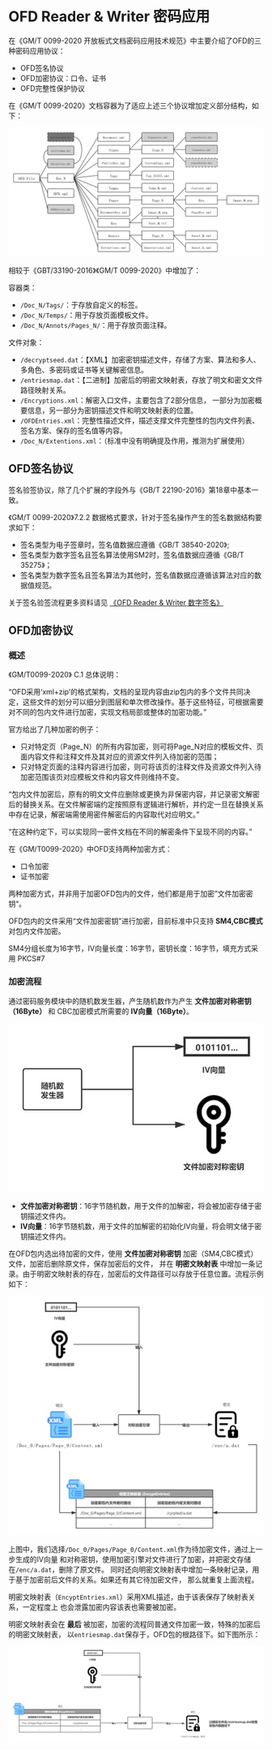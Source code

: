 # OFD Reader & Writer 密码应用

在《GM/T 0099-2020 开放板式文档密码应用技术规范》中主要介绍了OFD的三种密码应用协议：

- OFD签名协议
- OFD加密协议：口令、证书
- OFD完整性保护协议

在《GM/T 0099-2020》文档容器为了适应上述三个协议增加定义部分结构，如下：

![OFD文件层次组织结构](./doc/img/OFD文件层次组织结构.png)

相较于《GBT/33190-2016》《GM/T 0099-2020》中增加了：

容器类：

- `/Doc_N/Tags/`：于存放自定义的标签。
- `/Doc_N/Temps/`：用于存放页面模板文件。
- `/Doc_N/Annots/Pages_N/`：用于存放页面注释。

文件对象：

- `/decryptseed.dat`：【XML】加密密钥描述文件，存储了方案、算法和多人、多角色、多密码或证书等关键解密信息。
- `/entriesmap.dat`：【二进制】加密后的明密文映射表，存放了明文和密文文件路径映射关系。
- `/Encryptions.xml`：解密入口文件，主要包含了2部分信息， 一部分为加密概要信息，另一部分为密钥描述文件和明文映射表的位置。
- `/OFDEntries.xml`：完整性描述文件，描述支撑文件完整性的包内文件列表、签名方案、保存的签名值等内容。
- `/Doc_N/Extentions.xml`：（标准中没有明确提及作用，推测为扩展使用）

## OFD签名协议

签名验签协议，除了几个扩展的字段外与《GB/T 22190-2016》第18章中基本一致。

《GM/T 0099-2020》7.2.2 数据格式要求，针对于签名操作产生的签名数据结构要求如下：

- 签名类型为电子签章时，签名值数据应遵循《GB/T 38540-2020》;
- 签名类型为数字签名且签名算法使用SM2时，签名值数据应遵循《GB/T 35275》；
- 签名类型为数字签名且签名算法为其他时，签名值数据应遵循该算法对应的数据值规范。

关于签名验签流程更多资料请见 [《OFD Reader & Writer 数字签名》](../ofdrw-sign/README.md)

## OFD加密协议

### 概述

《GM/T0099-2020》 C.1 总体说明：

“OFD采用‘xml+zip’的格式架构，文档的呈现内容由zip包内的多个文件共同决定，这些文件的划分可以细分到图层和单次修改操作。基于这些特征，可根据需要对不同的包内文件进行加密，实现文档局部或整体的加密功能。”

官方给出了几种加密的例子：

- 只对特定页（Page_N）的所有内容加密，则可将Page_N对应的模板文件、页面内容文件和注释文件及其对应的资源文件列入待加密的范围；
- 只对特定页面的注释内容进行加密，则可将该页的注释文件及资源文件列入待加密范围该页对应模板文件和内容文件则维持不变。

“包内文件加密后，原有的明文文件应删除或更换为非保密内容，并记录密文解密后的替换关系。在文件解密端约定按照原有逻辑进行解析，并约定一旦在替换关系中存在记录，解密端需使用密件解密后的内容取代对应明文。”

“在这种约定下，可以实现同一密件文档在不同的解密条件下呈现不同的内容。”


在《GM/T0099-2020》中OFD支持两种加密方式：

- 口令加密
- 证书加密

两种加密方式，并非用于加密OFD包内的文件，他们都是用于加密”文件加密密钥“。

OFD包内的文件采用“文件加密密钥”进行加密，目前标准中只支持 **SM4,CBC模式** 对包内文件加密。

SM4分组长度为16字节，IV向量长度：16字节，密钥长度：16字节，填充方式采用 PKCS#7

### 加密流程

通过密码服务模块中的随机数发生器，产生随机数作为产生 **文件加密对称密钥（16Byte）** 和 CBC加密模式所需要的 **IV向量（16Byte）**。

![产生文件加密密钥](./doc/img/产生文件加密密钥.png)

- **文件加密对称密钥**：16字节随机数，用于文件的加解密，将会被加密存储于密钥描述文件内。
- **IV向量**：16字节随机数，用于文件的加解密的初始化IV向量，将会明文储于密钥描述文件内。


在OFD包内选出待加密的文件，使用 **文件加密对称密钥** 加密（SM4,CBC模式）文件，加密后删除原文件，保存加密后的文件，
并在 **明密文映射表** 中增加一条记录。由于明密文映射表的存在，加密后的文件路径可以存放于任意位置。流程示例如下：

![包内文件加密流程](./doc/img/包内文件加密流程.png)

上图中，我们选择`/Doc_0/Pages/Page_0/Content.xml`作为待加密文件，通过上一步生成的IV向量
和对称密钥，使用加密引擎对文件进行了加密，并把密文存储在`/enc/a.dat`，删除了原文件。
同时还向明密文映射表中增加一条映射记录，用于基于加密前后文件的关系。如果还有其它待加密文件，
那么就重复上面流程。

明密文映射表（`EncyptEntries.xml`）采用XML描述，由于该表保存了映射表关系，一定程度上
也会泄露加密内容该表也需要被加密。

明密文映射表会在 **最后** 被加密，加密的流程同普通文件加密一致，特殊的加密后的明密文映射表，
以`entriesmap.dat`保存于，OFD包的根路径下。如下图所示：

![明密文映射表的加密](./doc/img/明密文映射表的加密.png)


